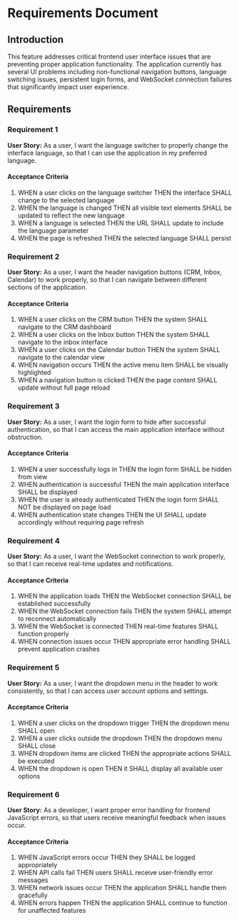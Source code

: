 # Requirements Document

## Introduction

This feature addresses critical frontend user interface issues that are preventing proper application functionality. The application currently has several UI problems including non-functional navigation buttons, language switching issues, persistent login forms, and WebSocket connection failures that significantly impact user experience.

## Requirements

### Requirement 1

**User Story:** As a user, I want the language switcher to properly change the interface language, so that I can use the application in my preferred language.

#### Acceptance Criteria

1. WHEN a user clicks on the language switcher THEN the interface SHALL change to the selected language
2. WHEN the language is changed THEN all visible text elements SHALL be updated to reflect the new language
3. WHEN a language is selected THEN the URL SHALL update to include the language parameter
4. WHEN the page is refreshed THEN the selected language SHALL persist

### Requirement 2

**User Story:** As a user, I want the header navigation buttons (CRM, Inbox, Calendar) to work properly, so that I can navigate between different sections of the application.

#### Acceptance Criteria

1. WHEN a user clicks on the CRM button THEN the system SHALL navigate to the CRM dashboard
2. WHEN a user clicks on the Inbox button THEN the system SHALL navigate to the inbox interface
3. WHEN a user clicks on the Calendar button THEN the system SHALL navigate to the calendar view
4. WHEN navigation occurs THEN the active menu item SHALL be visually highlighted
5. WHEN a navigation button is clicked THEN the page content SHALL update without full page reload

### Requirement 3

**User Story:** As a user, I want the login form to hide after successful authentication, so that I can access the main application interface without obstruction.

#### Acceptance Criteria

1. WHEN a user successfully logs in THEN the login form SHALL be hidden from view
2. WHEN authentication is successful THEN the main application interface SHALL be displayed
3. WHEN the user is already authenticated THEN the login form SHALL NOT be displayed on page load
4. WHEN authentication state changes THEN the UI SHALL update accordingly without requiring page refresh

### Requirement 4

**User Story:** As a user, I want the WebSocket connection to work properly, so that I can receive real-time updates and notifications.

#### Acceptance Criteria

1. WHEN the application loads THEN the WebSocket connection SHALL be established successfully
2. WHEN the WebSocket connection fails THEN the system SHALL attempt to reconnect automatically
3. WHEN the WebSocket is connected THEN real-time features SHALL function properly
4. WHEN connection issues occur THEN appropriate error handling SHALL prevent application crashes

### Requirement 5

**User Story:** As a user, I want the dropdown menu in the header to work consistently, so that I can access user account options and settings.

#### Acceptance Criteria

1. WHEN a user clicks on the dropdown trigger THEN the dropdown menu SHALL open
2. WHEN a user clicks outside the dropdown THEN the dropdown menu SHALL close
3. WHEN dropdown items are clicked THEN the appropriate actions SHALL be executed
4. WHEN the dropdown is open THEN it SHALL display all available user options

### Requirement 6

**User Story:** As a developer, I want proper error handling for frontend JavaScript errors, so that users receive meaningful feedback when issues occur.

#### Acceptance Criteria

1. WHEN JavaScript errors occur THEN they SHALL be logged appropriately
2. WHEN API calls fail THEN users SHALL receive user-friendly error messages
3. WHEN network issues occur THEN the application SHALL handle them gracefully
4. WHEN errors happen THEN the application SHALL continue to function for unaffected features